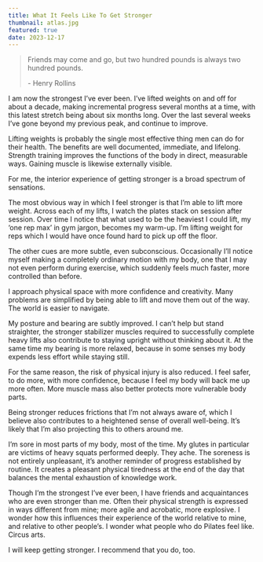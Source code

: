 ```yaml
---
title: What It Feels Like To Get Stronger
thumbnail: atlas.jpg
featured: true
date: 2023-12-17
---
```


> Friends may come and go, but two hundred pounds is always two hundred pounds.
>
> \- Henry Rollins 

I am now the strongest I’ve ever been. I’ve lifted weights on and off for about a decade, making incremental progress several months at a time, with this latest stretch being about six months long. Over the last several weeks I’ve gone beyond my previous peak, and continue to improve.  

Lifting weights is probably the single most effective thing men can do for their health. The benefits are well documented, immediate, and lifelong. Strength training improves the functions of the body in direct, measurable ways. Gaining muscle is likewise externally visible. 

For me, the interior experience of getting stronger is a broad spectrum of sensations.  

The most obvious way in which I feel stronger is that I’m able to lift more weight. Across each of my lifts, I watch the plates stack on session after session. Over time I notice that what used to be the heaviest I could lift, my ‘one rep max’ in gym jargon, becomes my warm-up. I’m lifting weight for reps which I would have once found hard to pick up off the floor. 

The other cues are more subtle, even subconscious. Occasionally I’ll notice myself making a completely ordinary motion with my body, one that I may not even perform during exercise, which suddenly feels much faster, more controlled than before. 

I approach physical space with more confidence and creativity. Many problems are simplified by being able to lift and move them out of the way. The world is easier to navigate. 

My posture and bearing are subtly improved. I can’t help but stand straighter, the stronger stabilizer muscles required to successfully complete heavy lifts also contribute to staying upright without thinking about it. At the same time my bearing is more relaxed, because in some senses my body expends less effort while staying still. 

For the same reason, the risk of physical injury is also reduced. I feel safer, to do more, with more confidence, because I feel my body will back me up more often. More muscle mass also better protects more vulnerable body parts. 

Being stronger reduces frictions that I’m not always aware of, which I believe also contributes to a heightened sense of overall well-being. It’s likely that I’m also projecting this to others around me. 

I’m sore in most parts of my body, most of the time. My glutes in particular are victims of heavy squats performed deeply. They ache. The soreness is not entirely unpleasant, it’s another reminder of progress established by routine. It creates a pleasant physical tiredness at the end of the day that balances the mental exhaustion of knowledge work. 

Though I’m the strongest I’ve ever been, I have friends and acquaintances who are even stronger than me. Often their physical strength is expressed in ways different from mine; more agile and acrobatic, more explosive. I wonder how this influences their experience of the world relative to mine, and relative to other people’s. I wonder what people who do Pilates feel like. Circus arts. 

I will keep getting stronger. I recommend that you do, too.